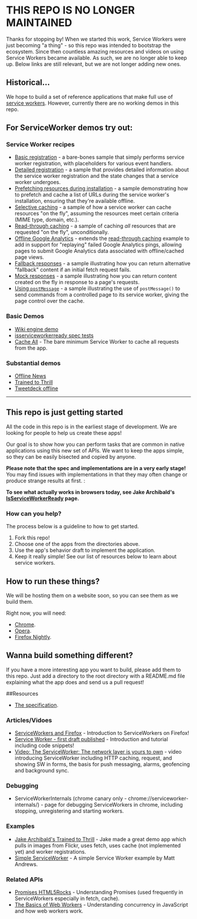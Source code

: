 # THIS REPO IS NO LONGER MAINTAINED

Thanks for stopping by! When we started this work, Service Workers were just becoming "a thing" - so this repo was intended to bootstrap the ecosystem. Since then countless amazing resources and videos on using Service Workers became available. As such, we are no longer able to keep up. Below links are still relevant, but we are not longer adding new ones.  

## Historical... 

We hope to build a set of reference applications that make full use of [service workers](https://slightlyoff.github.io/ServiceWorker/spec/service_worker/index.html). However, currently there are no working demos in this repo.

## For ServiceWorker demos try out:

### Service Worker recipes

- [Basic registration](https://googlechrome.github.io/samples/service-worker/registration/index.html) -
a bare-bones sample that simply performs service worker registration, with placeholders for various event handlers.
- [Detailed registration](https://googlechrome.github.io/samples/service-worker/registration-events/index.html) -
a sample that provides detailed information about the service worker registration and the state changes that a
service worker undergoes.
- [Prefetching resources during installation](https://googlechrome.github.io/samples/service-worker/prefetch/index.html) -
a sample demonstrating how to prefetch and cache a list of URLs during the service worker's installation, ensuring that they're
available offline.
- [Selective caching](https://googlechrome.github.io/samples/service-worker/selective-caching/index.html) -
a sample of how a service worker can cache resources "on the fly", assuming the resources meet certain criteria (MIME type,
domain, etc.).
- [Read-through caching](https://googlechrome.github.io/samples/service-worker/read-through-caching/index.html) -
a sample of caching _all_ resources that are requested "on the fly", unconditionally.
- [Offline Google Analytics](https://googlechrome.github.io/samples/service-worker/offline-analytics/index.html) -
extends the [read-through caching](https://googlechrome.github.io/samples/service-worker/read-through-caching/index.html) example to add in support for "replaying" failed Google Analytics pings, allowing pages to submit Google Analytics data associated with offline/cached page views.
- [Fallback responses](https://googlechrome.github.io/samples/service-worker/fallback-response/index.html) -
a sample illustrating how you can return alternative "fallback" content if an initial fetch request fails.
- [Mock responses](https://googlechrome.github.io/samples/service-worker/mock-responses/index.html) -
a sample illustrating how you can return content created on the fly in response to a page's requests.
- [Using `postMessage`](https://googlechrome.github.io/samples/service-worker/post-message/index.html) -
a sample illustrating the use of `postMessage()` to send commands from a controlled page to its service worker, giving the page control over the cache.


### Basic Demos
* [Wiki engine demo](https://github.com/sandropaganotti/service-worker-wiki)
* [isserviceworkerready spec tests](https://github.com/jakearchibald/isserviceworkerready/tree/master/src/demos)
* [Cache All](https://github.com/boopathi/sw-cache-all) - The bare minimum Service Worker to cache all requests from the app.

### Substantial demos
* [Offline News](https://github.com/jakearchibald/offline-news-service-worker)
* [Trained to Thrill](https://github.com/jakearchibald/trained-to-thrill)
* [Tweetdeck offline](https://github.com/jakearchibald/tweetdeck-prototype)



<hr>




## This repo is just getting started
All the code in this repo is  in the earliest stage of development. We are looking for people to help us create these apps! 

Our goal is to show how you can perform tasks that are common in native applications using this new set of APIs. We want to keep the apps simple, so they can be easily bisected and copied by anyone.

**Please note that the spec and implementations are in a very early stage!** You may find issues with implementations in that they may often change or produce strange results at first. : 

**To see what actually works in browsers today, see Jake Archibald's [IsServiceWorkerReady](https://jakearchibald.github.io/isserviceworkerready/) page.**

### How can you help? 
The process below is a guideline to how to get started.

1. Fork this repo! 
1. Choose one of the apps from the directories above.
1. Use the app's behavior draft to implement the application. 
1. Keep it really simple! See our list of resources below to learn about service workers.  

## How to run these things?
We will be hosting them on a website soon, so you can see them as we build them. 

Right now, you will need:

* [Chrome](https://www.google.com/chrome/browser/desktop/index.html).
* [Opera](http://www.opera.com/pl/computer/windows).
* [Firefox Nightly](https://nightly.mozilla.org/).

## Wanna build something different?
If you have a more interesting app you want to build, please add them to this repo. Just add a directory to the root directory with a README.md file explaining what the app does and send us a pull request! 

##Resources

* [The specification](https://slightlyoff.github.io/ServiceWorker/spec/service_worker/index.html).

### Articles/Vidoes 

* [ServiceWorkers and Firefox](https://hacks.mozilla.org/2014/06/serviceworkers-and-firefox/) - Introduction to ServiceWorkers on Firefox!
* [Service Worker - first draft published](http://jakearchibald.com/2014/service-worker-first-draft/) - Introduction and tutorial including code snippets!
* [Video: The ServiceWorker: The network layer is yours to own](https://www.youtube.com/watch?v=4uQMl7mFB6g) - video introducing ServiceWorker including HTTP caching, request, and showing SW in forms, the basis for push messaging, alarms, geofencing and background sync.

### Debugging

* ServiceWorkerInternals (chrome canary only - chrome://serviceworker-internals/) - page for debugging ServiceWorkers in chrome, including stopping, unregistering and starting workers.

### Examples

* [Jake Archibald's Trained to Thrill](https://jakearchibald.github.io/trained-to-thrill/) - Jake made a great demo app which pulls in images from Flickr, uses fetch, uses cache (not implemented yet) and worker registrations.
* [Simple ServiceWorker](https://github.com/matthew-andrews/serviceworker-simple) - A simple Service Worker example by Matt Andrews.

### Related APIs

* [Promises HTML5Rocks](http://www.html5rocks.com/en/tutorials/es6/promises/) - Understanding Promises (used frequently in ServiceWorkers especially in fetch, cache). 
* [The Basics of Web Workers](http://www.html5rocks.com/en/tutorials/workers/basics/) - Understanding concurrency in JavaScript and how web workers work.


